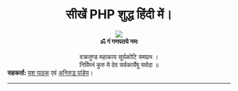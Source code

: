 # <div align="center">सीखें PHP शुद्ध हिंदी में।</div>
<div align="center">
  <img src="https://media.giphy.com/media/J46InwmiUsMqk/200.gif">
  <br><b>ॐ गं गणपतये नमः</b><br><br>
  वक्रतुण्ड महाकाय सूर्यकोटि समप्रभ ।<br>  
  निर्विघ्नं कुरु मे देव सर्वकार्येषु सर्वदा ॥
</div>
<div align="left">
 <b>सहकर्ता: </b><a href="https://github.com/yashpathack">यश पाठक<a/> एवं <a href="https://github.com/aniruddha0pandey">अनिरुद्ध पांडेय<a/>।<br>
</div><hr>


